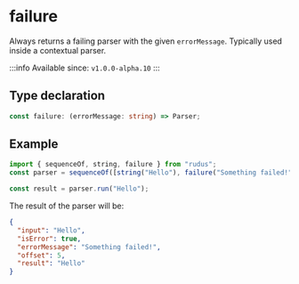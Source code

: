 # failure

Always returns a failing parser with the given `errorMessage`. Typically used inside a contextual parser.

:::info
Available since: `v1.0.0-alpha.10`
:::

## Type declaration

```ts
const failure: (errorMessage: string) => Parser;
```

## Example

```ts
import { sequenceOf, string, failure } from "rudus";
const parser = sequenceOf([string("Hello"), failure("Something failed!")]);

const result = parser.run("Hello");
```

The result of the parser will be:

```json
{
  "input": "Hello",
  "isError": true,
  "errorMessage": "Something failed!",
  "offset": 5,
  "result": "Hello"
}
```
